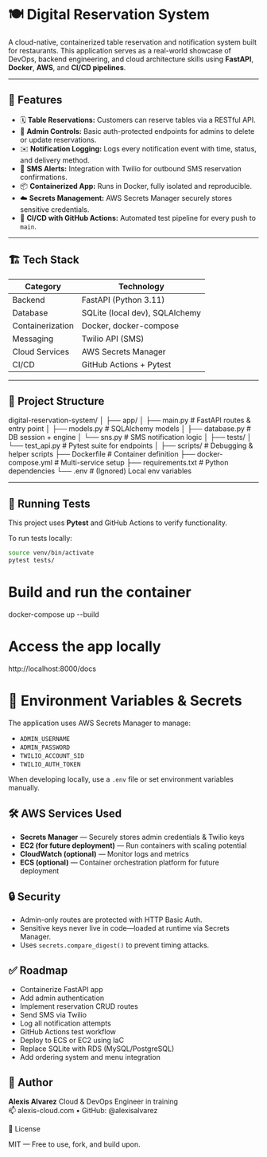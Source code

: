 # 🍽️ Digital Reservation System

A cloud-native, containerized table reservation and notification system built for restaurants. This application serves as a real-world showcase of DevOps, backend engineering, and cloud architecture skills using **FastAPI**, **Docker**, **AWS**, and **CI/CD pipelines**.

---

## 🚀 Features

- 🗓️ **Table Reservations:** Customers can reserve tables via a RESTful API.
- 🔐 **Admin Controls:** Basic auth-protected endpoints for admins to delete or update reservations.
- ✉️ **Notification Logging:** Logs every notification event with time, status, and delivery method.
- 📲 **SMS Alerts:** Integration with Twilio for outbound SMS reservation confirmations.
- 📦 **Containerized App:** Runs in Docker, fully isolated and reproducible.
- ☁️ **Secrets Management:** AWS Secrets Manager securely stores sensitive credentials.
- 🔁 **CI/CD with GitHub Actions:** Automated test pipeline for every push to `main`.

---

## 🏗️ Tech Stack

| Category        | Technology                     |
|----------------|---------------------------------|
| Backend         | FastAPI (Python 3.11)          |
| Database        | SQLite (local dev), SQLAlchemy |
| Containerization| Docker, docker-compose         |
| Messaging       | Twilio API (SMS)               |
| Cloud Services  | AWS Secrets Manager            |
| CI/CD           | GitHub Actions + Pytest        |

---

## 📁 Project Structure

digital-reservation-system/
│
├── app/
│   ├── main.py          # FastAPI routes & entry point
│   ├── models.py        # SQLAlchemy models
│   ├── database.py      # DB session + engine
│   └── sns.py           # SMS notification logic
│
├── tests/
│   └── test_api.py      # Pytest suite for endpoints
│
├── scripts/             # Debugging & helper scripts
├── Dockerfile           # Container definition
├── docker-compose.yml   # Multi-service setup
├── requirements.txt     # Python dependencies
└── .env                 # (Ignored) Local env variables


---

## 🧪 Running Tests

This project uses **Pytest** and GitHub Actions to verify functionality.

To run tests locally:

```bash
source venv/bin/activate
pytest tests/
```

# Build and run the container
docker-compose up --build

# Access the app locally
http://localhost:8000/docs

# 🔐 Environment Variables & Secrets

The application uses AWS Secrets Manager to manage:

* `ADMIN_USERNAME`
* `ADMIN_PASSWORD`
* `TWILIO_ACCOUNT_SID`
* `TWILIO_AUTH_TOKEN`

When developing locally, use a `.env` file or set environment variables manually.

## 🛠️ AWS Services Used

* **Secrets Manager** — Securely stores admin credentials & Twilio keys
* **EC2 (for future deployment)** — Run containers with scaling potential
* **CloudWatch (optional)** — Monitor logs and metrics
* **ECS (optional)** — Container orchestration platform for future deployment

## 🔒 Security

* Admin-only routes are protected with HTTP Basic Auth.
* Sensitive keys never live in code—loaded at runtime via Secrets Manager.
* Uses `secrets.compare_digest()` to prevent timing attacks.

## ✅ Roadmap

* Containerize FastAPI app
* Add admin authentication
* Implement reservation CRUD routes
* Send SMS via Twilio
* Log all notification attempts
* GitHub Actions test workflow
* Deploy to ECS or EC2 using IaC
* Replace SQLite with RDS (MySQL/PostgreSQL)
* Add ordering system and menu integration

## 👤 Author

**Alexis Alvarez** Cloud & DevOps Engineer in training  
📫 alexis-cloud.com • GitHub: @alexisalvarez

📄 License

MIT — Free to use, fork, and build upon.

